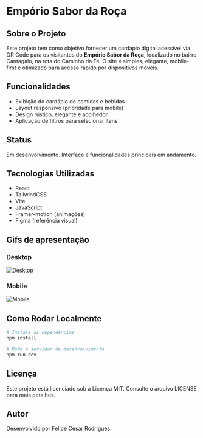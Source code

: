 # Empório Sabor da Roça

## Sobre o Projeto

Este projeto tem como objetivo fornecer um cardápio digital acessível via QR Code para os visitantes do **Empório Sabor da Roça**, localizado no bairro Cantagalo, na rota do Caminho da Fé. O site é simples, elegante, mobile-first e otimizado para acesso rápido por dispositivos móveis.

## Funcionalidades

* Exibição do cardápio de comidas e bebidas
* Layout responsivo (prioridade para mobile)
* Design rústico, elegante e acolhedor
* Aplicação de filtros para selecionar itens

## Status

Em desenvolvimento. Interface e funcionalidades principais em andamento.

## Tecnologias Utilizadas

* React
* TailwindCSS
* Vite
* JavaScript
* Framer-motion (animações)
* Figma (referência visual)

## Gifs de apresentação

### Desktop
![Desktop](./image/desktop.gif)

### Mobile
![Mobile](./image/mobile.gif)


## Como Rodar Localmente

```bash
# Instale as dependências
npm install

# Rode o servidor de desenvolvimento
npm run dev
```

## Licença

Este projeto está licenciado sob a Licença MIT. Consulte o arquivo LICENSE para mais detalhes.

## Autor

Desenvolvido por Felipe Cesar Rodrigues.
